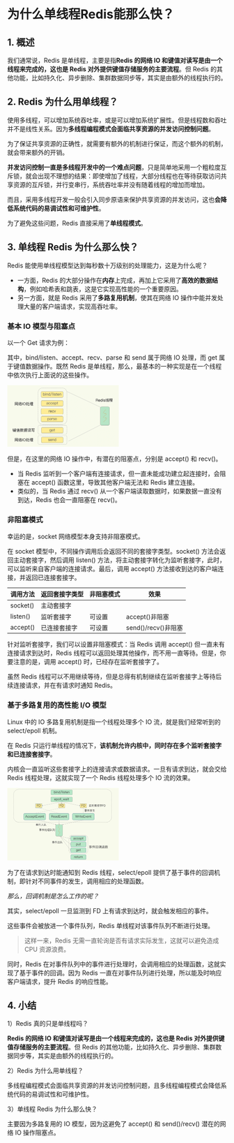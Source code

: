 # 为什么单线程Redis能那么快？

## 1. 概述

我们通常说，Redis 是单线程，主要是指**Redis 的网络 IO 和键值对读写是由一个线程来完成的，这也是 Redis 对外提供键值存储服务的主要流程**。但 Redis 的其他功能，比如持久化、异步删除、集群数据同步等，其实是由额外的线程执行的。



## 2. Redis 为什么用单线程？

使用多线程，可以增加系统吞吐率，或是可以增加系统扩展性。但是线程数和吞吐并不是线性关系。因为**多线程编程模式会面临共享资源的并发访问控制问题**。

为了保证共享资源的正确性，就需要有额外的机制进行保证，而这个额外的机制，就会带来额外的开销。

**并发访问控制一直是多线程开发中的一个难点问题**，只是简单地采用一个粗粒度互斥锁，就会出现不理想的结果：即使增加了线程，大部分线程也在等待获取访问共享资源的互斥锁，并行变串行，系统吞吐率并没有随着线程的增加而增加。

而且，采用多线程开发一般会引入同步原语来保护共享资源的并发访问，这也**会降低系统代码的易调试性和可维护性**。

为了避免这些问题，Redis 直接采用了**单线程模式**。



## 3. 单线程 Redis 为什么那么快？

Redis 能使用单线程模型达到每秒数十万级别的处理能力，这是为什么呢？

* 一方面，Redis 的大部分操作在**内存**上完成，再加上它采用了**高效的数据结构**，例如哈希表和跳表，这是它实现高性能的一个重要原因。
* 另一方面，就是 Redis 采用了**多路复用机制**，使其在网络 IO 操作中能并发处理大量的客户端请求，实现高吞吐率。



### 基本 IO 模型与阻塞点

以一个 Get 请求为例：

其中，bind/listen、accept、recv、parse 和 send 属于网络 IO 处理，而 get 属于键值数据操作。既然 Redis 是单线程，那么，最基本的一种实现是在一个线程中依次执行上面说的这些操作。

<img src="assets/Redis基本IO模型.webp" style="zoom: 25%;" />

但是，在这里的网络 IO 操作中，有潜在的阻塞点，分别是 accept() 和 recv()。

* 当 Redis 监听到一个客户端有连接请求，但一直未能成功建立起连接时，会阻塞在 accept() 函数这里，导致其他客户端无法和 Redis 建立连接。
* 类似的，当 Redis 通过 recv() 从一个客户端读取数据时，如果数据一直没有到达，Redis 也会一直阻塞在 recv()。



### 非阻塞模式

幸运的是，socket 网络模型本身支持非阻塞模式。

在 socket 模型中，不同操作调用后会返回不同的套接字类型。socket() 方法会返回主动套接字，然后调用 listen() 方法，将主动套接字转化为监听套接字，此时，可以监听来自客户端的连接请求。最后，调用 accept() 方法接收到达的客户端连接，并返回已连接套接字。

| 调用方法 | 返回套接字类型 | 非阻塞模式 | 效果                |
| -------- | -------------- | ---------- | ------------------- |
| socket() | 主动套接字     |            |                     |
| listen() | 监听套接字     | 可设置     | accept()非阻塞      |
| accept() | 已连接套接字   | 可设置     | send()/recv()非阻塞 |

针对监听套接字，我们可以设置非阻塞模式：当 Redis 调用 accept() 但一直未有连接请求到达时，Redis 线程可以返回处理其他操作，而不用一直等待。但是，你要注意的是，调用 accept() 时，已经存在监听套接字了。

虽然 Redis 线程可以不用继续等待，但是总得有机制继续在监听套接字上等待后续连接请求，并在有请求时通知 Redis。



### 基于多路复用的高性能 I/O 模型

Linux 中的 IO 多路复用机制是指一个线程处理多个 IO 流，就是我们经常听到的 select/epoll 机制。

在 Redis 只运行单线程的情况下，**该机制允许内核中，同时存在多个监听套接字和已连接套接字**。

内核会一直监听这些套接字上的连接请求或数据请求。一旦有请求到达，就会交给 Redis 线程处理，这就实现了一个 Redis 线程处理多个 IO 流的效果。

<img src="assets/基于多路复用的Redis高性能IO模型.webp" style="zoom:25%;" />

为了在请求到达时能通知到 Redis 线程，select/epoll 提供了基于事件的回调机制，即针对不同事件的发生，调用相应的处理函数。

*那么，回调机制是怎么工作的呢？*

其实，select/epoll 一旦监测到 FD 上有请求到达时，就会触发相应的事件。

这些事件会被放进一个事件队列，Redis 单线程对该事件队列不断进行处理。

> 这样一来，Redis 无需一直轮询是否有请求实际发生，这就可以避免造成 CPU 资源浪费。

同时，Redis 在对事件队列中的事件进行处理时，会调用相应的处理函数，这就实现了基于事件的回调。因为 Redis 一直在对事件队列进行处理，所以能及时响应客户端请求，提升 Redis 的响应性能。



## 4. 小结

1）Redis 真的只是单线程吗？

**Redis 的网络 IO 和键值对读写是由一个线程来完成的，这也是 Redis 对外提供键值存储服务的主要流程**。但 Redis 的其他功能，比如持久化、异步删除、集群数据同步等，其实是由额外的线程执行的。

2）Redis 为什么用单线程？

多线程编程模式会面临共享资源的并发访问控制问题，且多线程编程模式会降低系统代码的易调试性和可维护性。

3）单线程 Redis 为什么那么快？

主要因为多路复用的 IO 模型，因为这避免了 accept() 和 send()/recv() 潜在的网络 IO 操作阻塞点。

